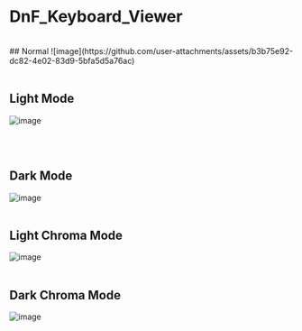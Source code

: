 # DnF_Keyboard_Viewer
<br/>
## Normal
![image](https://github.com/user-attachments/assets/b3b75e92-dc82-4e02-83d9-5bfa5d5a76ac)
<br/>
<br/>

## Light Mode
![image](https://github.com/user-attachments/assets/80dd2338-f742-4394-bc56-a84d503e5fb6)

<br/>
<br/>

## Dark Mode
![image](https://github.com/user-attachments/assets/66560d56-4279-4b89-9157-c41724903bd1)
<br/>
<br/>

## Light Chroma Mode
![image](https://github.com/user-attachments/assets/9dd4b750-06cd-47b9-8a0b-f9c1f26a6161)
<br/>
<br/>

## Dark Chroma Mode
![image](https://github.com/user-attachments/assets/404eaae1-48ea-462b-b2bf-13507bf0541f)
